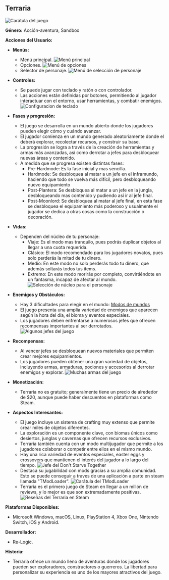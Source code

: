 ## Terraria
![Carátula del juego](terraria_screenshots/game_cover.webp)

**Género:** Acción-aventura, Sandbox

**Acciones del Usuario:**

- **Menús:**
  - Menú principal.
  ![Menú principal](terraria_screenshots/main_menu.jpg)
  - Opciones.
  ![Menú de opciones](terraria_screenshots/settings.jpg)
  - Selector de personaje.
  ![Menú de selección de personaje](terraria_screenshots/character_select.jpg)

- **Controles:**
  - Se puede jugar con teclado y ratón o con controlador.
  - Las acciones están definidas por botones, permitiendo al jugador interactuar con el entorno, usar herramientas, y combatir enemigos.
  ![Configuracion de teclado](terraria_screenshots/keyboard_config.jpg)

- **Fases y progresión:**
  - El juego se desarrolla en un mundo abierto donde los jugadores pueden elegir cómo y cuándo avanzar.
  - El jugador comienza en un mundo generado aleatoriamente donde el deberá explorar, recolectar recursos, y construir su base.
  - La progresión se logra a través de la creación de herramientas y armas más avanzadas, así como derrotar a jefes para desbloquear nuevas áreas y contenido.
  - A medida que se progresa existen distintas fases:
    - Pre-Hardmode: Es la fase inicial y mas sencilla.
    - Hardmode: Se desbloquea al matar a un jefe en el inframundo, haciendo que todo se vuelva más difícil, pero desbloqueando nuevo equipamiento
    - Post-Plantera: Se desbloquea al matar a un jefe en la jungla, desbloqueando mas contenido y pudiendo así ir al jefe final.
    - Post-Moonlord: Se desbloquea al matar al jefe final, en esta fase se desbloquea el equipamiento más poderoso y usualmente el jugador se dedica a otras cosas como la construcción o decoración.

- **Vidas:**
  - Dependen del núcleo de tu personaje:
    - Viaje: Es el modo mas tranquilo, pues podrás duplicar objetos al llegar a una cuota requerida.
    - Clásico: El modo recomendado para los jugadores novatos, pues solo perderás la mitad de tu dinero.
    - Medio: En este modo no solo perderás todo tu dinero, que además soltarás todos tus items.
    - Extremo: En este modo morirás por completo, convirtiéndote en un fantasma, incapaz de afectar al mundo.
  ![Selección de núcleo para el personaje](terraria_screenshots/cores.png)

- **Enemigos y Obstáculos:**
  - Hay 3 dificultades para elegir en el mundo: [Modos de mundos](https://terraria.wiki.gg/es/wiki/Dificultad#Modos_de_Mundos)
  - El juego presenta una amplia variedad de enemigos que aparecen según la hora del día, el bioma y eventos especiales.
  - Los jugadores deben enfrentarse a numerosos jefes que ofrecen recompensas importantes al ser derrotados.
  ![Algunos jefes del juego](terraria_screenshots/bosses.jpg)

- **Recompensas:**
  - Al vencer jefes se desbloquean nuevos materiales que permiten crear mejores equipamientos.
  - Los jugadores pueden obtener una gran variedad de objetos, incluyendo armas, armaduras, pociones y accesorios al derrotar enemigos y explorar.
  ![Muchas armas del juego](terraria_screenshots/weapons.jpg)

- **Monetización:**
  - Terraria no es gratuito; generalmente tiene un precio de alrededor de $20, aunque puede haber descuentos en plataformas como Steam.

- **Aspectos Interesantes:**
  - El juego incluye un sistema de crafting muy extenso que permite crear miles de objetos diferentes.
  - La exploración es un componente clave, con biomas únicos como desiertos, junglas y cavernas que ofrecen recursos exclusivos.
  - Terraria también cuenta con un modo multijugador que permite a los jugadores colaborar o competir entre ellos en el mismo mundo.
  - Hay una rica variedad de eventos especiales, easter eggs y crossovers que mantienen el interés del jugador a lo largo del tiempo.
  ![Jefe del Don't Starve Together](terraria_screenshots/deerclops.png)
  - Destaca su jugabilidad con mods gracias a su amplia comunidad. Esto se puede conseguir a traves de una aplicación a parte en steam llamada "TModLoader".
  ![Carátula del TModLoader](terraria_screenshots/tmodloader.jpg)
  - Terraria es el primero juego de Steam en llegar a un millón de reviews, y lo mejor es que son extremadamente positivas.
  ![Reseñas del Terraria en Steam](terraria_screenshots/reviews.png)

**Plataformas Disponibles:**
- Microsoft Windows, macOS, Linux, PlayStation 4, Xbox One, Nintendo Switch, iOS y Android.

**Desarrollador:**
- Re-Logic.

**Historia:**
- Terraria ofrece un mundo lleno de aventuras donde los jugadores pueden ser exploradores, constructores o guerreros. La libertad para personalizar su experiencia es uno de los mayores atractivos del juego.
